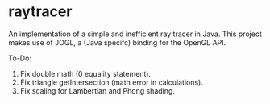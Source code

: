 # raytracer

An implementation of a simple and inefficient ray tracer in Java. This project makes use of JOGL, a (Java specifc) binding for the OpenGL API.

To-Do:
1) Fix double math (0 equality statement).
2) Fix triangle getIntersection (math error in calculations).
3) Fix scaling for Lambertian and Phong shading.
